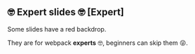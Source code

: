 ## 🤓 Expert slides 🤓 [Expert]

Some slides have a red backdrop.

They are for webpack **experts** 🤓, beginners can skip them 😝.